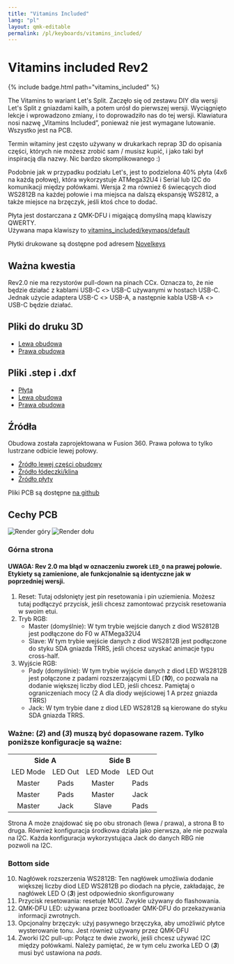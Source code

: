 ```yaml
---
title: "Vitamins Included"
lang: "pl"
layout: qmk-editable
permalink: /pl/keyboards/vitamins_included/
---
```


# Vitamins included Rev2

{% include badge.html path="vitamins_included" %}

The Vitamins to wariant Let's Split.
Zaczęło się od zestawu DIY dla wersji Let's Split z gniazdami kailh, a potem urósł do pierwszej wersji. Wyciągnięto lekcje i wprowadzono zmiany, i to doprowadziło nas do tej wersji. Klawiatura nosi nazwę „Vitamins Included”, ponieważ nie jest wymagane lutowanie. Wszystko jest na PCB.

Termin witaminy jest często używany w drukarkach reprap 3D do opisania części, których nie możesz zrobić sam / musisz kupić, i jako taki był inspiracją dla nazwy. Nic bardzo skomplikowanego :)

Podobnie jak w przypadku podziału Let's, jest to podzielona 40% płyta (4x6 na każdą połowę), która wykorzystuje ATMega32U4 i Serial lub I2C do komunikacji między połówkami.
Wersja 2 ma również 6 świecących diod WS2812B na każdej połowie i ma miejsca na dalszą ekspansję WS2812, a także miejsce na brzęczyk, jeśli ktoś chce to dodać.

Płyta jest dostarczana z QMK-DFU i migającą domyślną mapą klawiszy QWERTY.  
Używana mapa klawiszy to [vitamins_included/keymaps/default](https://github.com/qmk/qmk_firmware/tree/master/keyboards/vitamins_included/keymaps/default)

Płytki drukowane są dostępne pod adresem [Novelkeys](https://novelkeys.xyz/collections/frontpage/products/vitamins-included-rev-2)

## Ważna kwestia
Rev2.0 nie ma rezystorów pull-down na pinach CCx. Oznacza to, że nie będzie działać z kablami USB-C <> USB-C używanymi w hostach USB-C. Jednak użycie adaptera USB-C <> USB-A, a następnie kabla USB-A <> USB-C będzie działać.

## Pliki do druku 3D

* [Lewa obudowa](3d/flat/1.5mm_plate/case-left-FDM.stl)
* [Prawa obudowa](3d/flat/1.5mm_plate/case-right-FDM.stl)

## Pliki .step i .dxf

* [Płyta](3d/flat/plate.dxf)
* [Lewa obudowa](3d/flat/1.5mm_plate/case-left.step)
* [Prawa obudowa](3d/flat/1.5mm_plate/case-right.step)

## Źródła
Obudowa została zaprojektowana w Fusion 360. Prawa połowa to tylko lustrzane odbicie lewej połowy.

* [Źródło lewej części obudowy](https://a360.co/2AxxmCx)
* [Źródło łódeczki/klina](https://a360.co/3fIED2e)
* [Źródło płyty](https://a360.co/2TqNtYX)

Pliki PCB są dostępne [na github](https://github.com/Duckle29/Vitamins-included/)

## Cechy PCB

![Render góry](images/top.png)
![Render dołu](images/bot.png)

### Górna strona
#### UWAGA: Rev 2.0 ma błąd w oznaczeniu zworek `LED_O` na prawej połowie. Etykiety są zamienione, ale funkcjonalnie są identyczne jak w poprzedniej wersji.

1. Reset: Tutaj odsłonięty jest pin resetowania i pin uziemienia. Możesz tutaj podłączyć przycisk, jeśli chcesz zamontować przycisk resetowania w swoim etui.
2. Tryb RGB:
   * Master (domyślnie): W tym trybie wejście danych z diod WS2812B jest podłączone do F0 w ATMega32U4
   * Slave: W tym trybie wejście danych z diod WS2812B jest podłączone do styku SDA gniazda TRRS, jeśli chcesz uzyskać animacje typu cross-half.
3. Wyjście RGB:
   * Pady (domyślnie): W tym trybie wyjście danych z diod LED WS2812B jest połączone z padami rozszerzającymi LED (**_10_**), co pozwala na dodanie większej liczby diod LED, jeśli chcesz. Pamiętaj o ograniczeniach mocy (2 A dla diody wejściowej 1 A przez gniazda TRRS)
   * Jack: W tym trybie dane z diod LED WS2812B są kierowane do styku SDA gniazda TRRS.

### Ważne: (**_2_**) and (**_3_**) muszą być dopasowane razem. Tylko poniższe konfiguracje są ważne:

<table>
  <tr>
    <th style="text-align:center" colspan="2">Side A</th>
    <th style="text-align:center" colspan="2">Side B</th>
  </tr>
  <tr>
    <td style="text-align:center">LED Mode</td>
    <td style="text-align:center">LED Out</td>
    <td style="text-align:center">LED Mode</td>
    <td style="text-align:center">LED Out</td>
  </tr>
  <tr>
    <td style="text-align:center">Master</td>
    <td style="text-align:center">Pads</td>
    <td style="text-align:center">Master</td>
    <td style="text-align:center">Pads</td>
  </tr>
  <tr>
    <td style="text-align:center">Master</td>
    <td style="text-align:center">Pads</td>
    <td style="text-align:center">Master</td>
    <td style="text-align:center">Jack</td>
  </tr>
  <tr>
    <td style="text-align:center">Master</td>
    <td style="text-align:center">Jack</td>
    <td style="text-align:center">Slave</td>
    <td style="text-align:center">Pads</td>
  </tr>
</table>

Strona A może znajdować się po obu stronach (lewa / prawa), a strona B to druga.
Również konfiguracja środkowa działa jako pierwsza, ale nie pozwala na I2C.
Każda konfiguracja wykorzystująca Jack do danych RBG nie pozwoli na I2C.

### Bottom side

 10. Nagłówek rozszerzenia WS2812B: Ten nagłówek umożliwia dodanie większej liczby diod LED WS2812B po diodach na płycie, zakładając, że nagłówek LED O (**_3_**) jest odpowiednio skonfigurowany
 11. Przycisk resetowania: resetuje MCU. Zwykle używany do flashowania.
 12. QMK-DFU LED: używana przez bootloader QMK-DFU do przekazywania informacji zwrotnych.
 13. Opcjonalny brzęczyk: użyj pasywnego brzęczyka, aby umożliwić płytce wysterowanie tonu. Jest również używany przez QMK-DFU
 14. Zworki I2C pull-up: Połącz te dwie zworki, jeśli chcesz używać I2C między połówkami. Należy pamiętać, że w tym celu zworka LED O (**_3_**) musi być ustawiona na _pads_.
